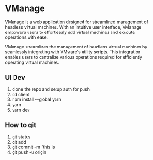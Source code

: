 # VManage
VManage is a web application designed for streamlined management of headless virtual machines. With an intuitive user interface, VManage empowers users to effortlessly add virtual machines and execute operations with ease.

VManage streamlines the management of headless virtual machines by seamlessly integrating with VMware's utility scripts. This integration enables users to centralize various operations required for efficiently operating virtual machines.
## UI Dev

1. clone the repo and setup auth for push
2. cd client
3. npm install --global yarn
4. yarn
5. yarn dev

## How to git
1. git status
2. git add <file>
3. git commit -m "this is
4. git push -u origin 
